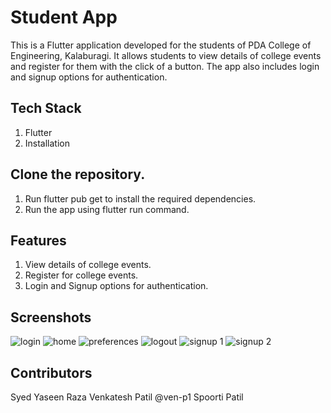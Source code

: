 # Student App
This is a Flutter application developed for the students of PDA College of Engineering, Kalaburagi. It allows students to view details of college events and register for them with the click of a button. The app also includes login and signup options for authentication.

## Tech Stack
1. Flutter
2. Installation
## Clone the repository.
1. Run flutter pub get to install the required dependencies.
2. Run the app using flutter run command.
## Features
1. View details of college events.
2. Register for college events.
3. Login and Signup options for authentication.

## Screenshots
![login](https://user-images.githubusercontent.com/53128093/228921835-1beec8aa-3fe0-4871-a135-efcc75d29ab8.PNG)
![home](https://user-images.githubusercontent.com/53128093/228921890-3c24a23d-f384-489b-a2a0-a7c9a651c17f.PNG)
![preferences](https://user-images.githubusercontent.com/53128093/228921948-ff59a1a2-d6a9-4aa2-ac41-210b33deab55.PNG)
![logout](https://user-images.githubusercontent.com/53128093/228921984-8c04c10c-0611-41ca-99fe-0ae7cd7793b0.PNG)
![signup 1](https://user-images.githubusercontent.com/53128093/228921996-e0908941-2440-4a9e-b9e3-878812339cb5.PNG)
![signup 2](https://user-images.githubusercontent.com/53128093/228922012-59080c89-7ccc-4bae-a4b6-a237bc6ccab2.PNG)



## Contributors
Syed Yaseen Raza
Venkatesh Patil @ven-p1
Spoorti Patil

